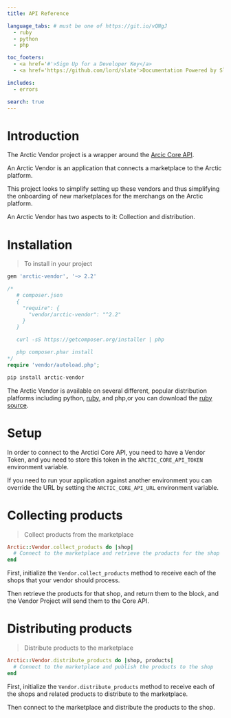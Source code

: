 ```yaml
---
title: API Reference

language_tabs: # must be one of https://git.io/vQNgJ
  - ruby
  - python
  - php

toc_footers:
  - <a href='#'>Sign Up for a Developer Key</a>
  - <a href='https://github.com/lord/slate'>Documentation Powered by Slate</a>

includes:
  - errors

search: true
---
```


# Introduction

The Arctic Vendor project is a wrapper around the [Arcic Core API](https://arctic-project.io).

An Arctic Vendor is an application that connects a marketplace to the Arctic platform.

This project looks to simplify setting up these vendors and thus simplifying the onboarding of new marketplaces for the merchangs on the Arctic platform.

An Arctic Vendor has two aspects to it: Collection and distribution.

# Installation

> To install in your project

```ruby
gem 'arctic-vendor', '~> 2.2'
```

```php
/*
   # composer.json
   {
     "require": {
       "vendor/arctic-vendor": "^2.2"
     }
   }

   curl -sS https://getcomposer.org/installer | php

   php composer.phar install
*/
require 'vendor/autoload.php';
```

```python
pip install arctic-vendor
```

The Arctic Vendor is available on several different, popular distribution
platforms including python, [ruby](https://rubygems.org/gems/arctic-vendor), and
php,or you can download the [ruby source](https://github.com/YouWeApS/arctic-vendor).

# Setup

In order to connect to the Arctici Core API, you need to have a Vendor Token,
and you need to store this token in the `ARCTIC_CORE_API_TOKEN` environment
variable.

If you need to run your application against another environment you can override
the URL by setting the `ARCTIC_CORE_API_URL` environment variable.

# Collecting products

> Collect products from the marketplace

```ruby
Arctic::Vendor.collect_products do |shop|
  # Connect to the marketplace and retrieve the products for the shop
end
```

First, initialize the `Vendor.collect_products` method to receive each of the
shops that your vendor should process.

Then retrieve the products for that shop, and return them to the block, and the
Vendor Project will send them to the Core API.

# Distributing products

> Distribute products to the marketplace

```ruby
Arctic::Vendor.distribute_products do |shop, products|
  # Connect to the marketplace and publish the products to the shop
end
```

First, initialize the `Vendor.distribute_products` method to receive each of the
shops and related products to distribute to the marketplace.

Then connect to the marketplace and distribute the products to the shop.

